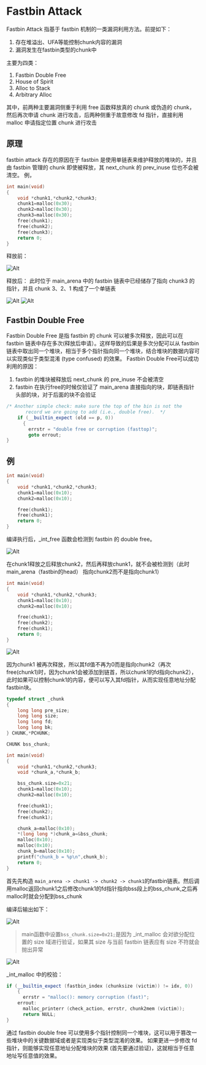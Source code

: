# Fastbin Attack

Fastbin Attack 指基于 fastbin 机制的一类漏洞利用方法。前提如下：

1. 存在堆溢出、UFA等能控制chunk内容的漏洞
2. 漏洞发生在fastbin类型的chunk中

主要为四类：

1. Fastbin Double Free
2. House of Spirit
3. Alloc to Stack
4. Arbitrary Alloc

其中，前两种主要漏洞侧重于利用 free 函数释放真的 chunk 或伪造的 chunk，然后再次申请 chunk 进行攻击，后两种侧重于故意修改 fd 指针，直接利用 malloc 申请指定位置 chunk 进行攻击

## 原理

fastbin attack 存在的原因在于 fastbin 是使用单链表来维护释放的堆块的，并且由 fastbin 管理的 chunk 即使被释放，其 next_chunk 的 prev_inuse 位也不会被清空。
例，

```c++
int main(void)
{
    void *chunk1,*chunk2,*chunk3;
    chunk1=malloc(0x30);
    chunk2=malloc(0x30);
    chunk3=malloc(0x30);
    free(chunk1);
    free(chunk2);
    free(chunk3);
    return 0;
}
```

释放前：

![Alt](img/wiki-FastbinAttack1.png)

释放后：
此时位于 main_arena 中的 fastbin 链表中已经储存了指向 chunk3 的指针，并且 chunk 3、2、1 构成了一个单链表

![Alt](img/wiki-FastbinAttack2.png)
![Alt](img/wiki-FastbinAttack3.png)

## Fastbin Double Free

Fastbin Double Free 是指 fastbin 的 chunk 可以被多次释放，因此可以在 fastbin 链表中存在多次(释放后申请）。这样导致的后果是多次分配可以从 fastbin 链表中取出同一个堆块，相当于多个指针指向同一个堆块，结合堆块的数据内容可以实现类似于类型混淆 (type confused) 的效果。
Fastbin Double Free可以成功利用的原因：

1. fastbin 的堆块被释放后 next_chunk 的 pre_inuse 不会被清空
2. fastbin 在执行free的时候仅验证了 main_arena 直接指向的块，即链表指针头部的块，对于后面的块不会验证

```c++
/* Another simple check: make sure the top of the bin is not the
       record we are going to add (i.e., double free).  */
    if (__builtin_expect (old == p, 0))
      {
        errstr = "double free or corruption (fasttop)";
        goto errout;
}
```

## 例

```c++
int main(void)
{
    void *chunk1,*chunk2,*chunk3;
    chunk1=malloc(0x10);
    chunk2=malloc(0x10);

    free(chunk1);
    free(chunk1);
    return 0;
}
```

编译执行后，_int_free 函数会检测到 fastbin 的 double free。

![Alt](img/wiki-FastbinAttack4.png)

在chunk1释放之后释放chunk2，然后再释放chunk1，就不会被检测到（此时main_arena（fastbin的head） 指向chunk2而不是指向chunk1）

```c++
int main(void)
{
    void *chunk1,*chunk2,*chunk3;
    chunk1=malloc(0x10);
    chunk2=malloc(0x10);

    free(chunk1);
    free(chunk2);
    free(chunk1);
    return 0;
}
```

![Alt](img/wiki-FastbinAttack5.png)

因为chunk1 被再次释放，所以其fd值不再为0而是指向chunk2（再次free(chunk1)时，因为chunk1会被添加到链首，所以chunk1的fd指向chunk2），此时如果可以控制chunk1的内容，便可以写入其fd指针，从而实现任意地址分配fastbin块。

```c++
typedef struct _chunk
{
    long long pre_size;
    long long size;
    long long fd;
    long long bk;
} CHUNK,*PCHUNK;

CHUNK bss_chunk;

int main(void)
{
    void *chunk1,*chunk2,*chunk3;
    void *chunk_a,*chunk_b;

    bss_chunk.size=0x21;
    chunk1=malloc(0x10);
    chunk2=malloc(0x10);

    free(chunk1);
    free(chunk2);
    free(chunk1);

    chunk_a=malloc(0x10);
    *(long long *)chunk_a=&bss_chunk;
    malloc(0x10);
    malloc(0x10);
    chunk_b=malloc(0x10);
    printf("chunk_b = %p\n",chunk_b);
    return 0;
}

```

首先先构造 `main_arena -> chunk1 -> chunk2 -> chunk1`的fastbin链表。然后调用malloc返回chunk1之后修改chunk1的fd指针指向bss段上的bss_chunk,之后再malloc时就会分配到bss_chunk

编译后输出如下：

![Alt](img/wiki-FastbinAttack6.png)

> main函数中设置`bss_chunk.size=0x21;`是因为 _int_malloc 会对欲分配位置的 size 域进行验证，如果其 size 与当前 fastbin 链表应有 size 不符就会抛出异常

![Alt](img/wiki-FastbinAttack7.png)

_int_malloc 中的校验：

```c++
if (__builtin_expect (fastbin_index (chunksize (victim)) != idx, 0))
    {
      errstr = "malloc(): memory corruption (fast)";
    errout:
      malloc_printerr (check_action, errstr, chunk2mem (victim));
      return NULL;
}
```

通过 fastbin double free 可以使用多个指针控制同一个堆块，这可以用于篡改一些堆块中的关键数据域或者是实现类似于类型混淆的效果。 如果更进一步修改 fd 指针，则能够实现任意地址分配堆块的效果 (首先要通过验证)，这就相当于任意地址写任意值的效果。
